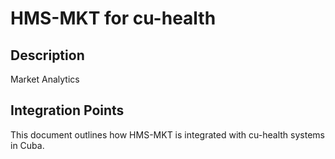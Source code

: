 # HMS-MKT for cu-health

## Description

Market Analytics

## Integration Points

This document outlines how HMS-MKT is integrated with cu-health systems in Cuba.
